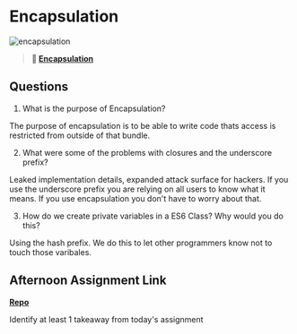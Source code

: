 # Encapsulation

![encapsulation](https://bcw.blob.core.windows.net/public/img/journals/5838157482080222)

> **📖 [Encapsulation](https://codeworksacademy.com/fs-student-guide/resources/wk3/02-Encapsulation)**

## Questions

1. What is the purpose of Encapsulation?

The purpose of encapsulation is to be able to write code thats access is restricted from outside of that bundle.

2. What were some of the problems with closures and the underscore prefix?

Leaked implementation details, expanded attack surface for hackers. If you use the underscore prefix you are relying on all users to know what it means. If you use encapsulation you don't have to worry about that.

3. How do we create private variables in a ES6 Class? Why would you do this?

Using the hash prefix. We do this to let other programmers know not to touch those varibales.

## Afternoon Assignment Link

**[Repo](https://github.com/DrakeGraham4/vendr)**

Identify at least 1 takeaway from today's assignment
